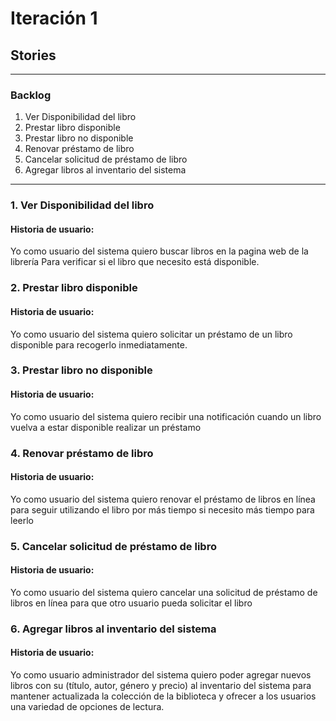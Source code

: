 # Iteración 1

## Stories

--------
### Backlog

1. Ver Disponibilidad del libro
2. Prestar libro disponible
3. Prestar libro no disponible
4. Renovar préstamo de libro
5. Cancelar solicitud de préstamo de libro
6. Agregar libros al inventario del sistema

---
### 1. Ver Disponibilidad del libro
#### Historia de usuario:
Yo como usuario del sistema quiero buscar libros en la pagina web de la librería
Para verificar si el libro que necesito está disponible.

### 2. Prestar libro disponible
#### Historia de usuario:
Yo como usuario del sistema quiero solicitar un préstamo de un libro disponible para recogerlo inmediatamente.

### 3. Prestar libro no disponible
#### Historia de usuario:
Yo como usuario del sistema quiero recibir una notificación cuando un libro vuelva a estar disponible realizar un préstamo

### 4. Renovar préstamo de libro
#### Historia de usuario:
Yo como usuario del sistema quiero renovar el préstamo de libros en línea para seguir utilizando el libro por más tiempo si necesito más tiempo para leerlo

### 5. Cancelar solicitud de préstamo de libro
#### Historia de usuario:
Yo como usuario del sistema quiero cancelar una solicitud de préstamo de libros en línea para que otro usuario pueda solicitar el libro

### 6. Agregar libros al inventario del sistema
#### Historia de usuario:
Yo como usuario administrador del sistema quiero poder agregar nuevos libros con su (título, autor, género y precio) al
inventario del sistema para mantener actualizada la colección de la biblioteca y ofrecer a los usuarios una
variedad de opciones de lectura.






